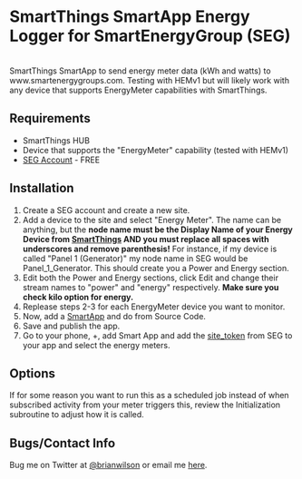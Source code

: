 SmartThings SmartApp Energy Logger for SmartEnergyGroup (SEG)
=======
<br>
SmartThings SmartApp to send energy meter data (kWh and watts) to
www.smartenergygroups.com.  Testing with HEMv1 but will likely work with any
device that supports EnergyMeter capabilities with SmartThings.

Requirements
------------
- SmartThings HUB
- Device that supports the "EnergyMeter" capability (tested with HEMv1)
- [SEG Account](https://smartenergygroups.com/) - FREE

Installation
--------------------
1. Create a SEG account and create a new site.
2. Add a device to the site and select "Energy Meter". The name can be
anything, but the <b>node name must be the Display Name of your Energy Device
from [SmartThings](https://graph.api.smartthings.com/device/list) AND you must
replace all spaces with underscores and remove parenthesis!</b> For instance, if my device is
called "Panel 1 (Generator)" my node name in SEG would be Panel_1_Generator.
This should create you a Power and Energy section.
3. Edit both the Power and Energy sections, click Edit and change their stream
names to "power" and "energy" respectively. <b>Make sure you check kilo option
for energy.</b>
4. Replease steps 2-3 for each EnergyMeter device you want to monitor.
5. Now, add a [SmartApp](https://graph.api.smartthings.com/ide/apps) and do
from Source Code.  
6. Save and publish the app. 
7. Go to your phone, +, add Smart App and add the
[site_token](https://smartenergygroups.com/my_things/show_keys) from SEG to
your app and select the energy meters.  

Options
-----------------
If for some reason you want to run this as a scheduled job instead of when
subscribed activity from your meter triggers this, review the Initialization
subroutine to adjust how it is called.

Bugs/Contact Info
-----------------
Bug me on Twitter at [@brianwilson](http://twitter.com/brianwilson) or email me [here](http://cronological.com/comment.php?ref=bubba).


